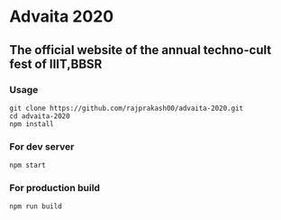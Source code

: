 # Advaita 2020

## The official website of the annual techno-cult fest of IIIT,BBSR

### Usage

```
git clone https://github.com/rajprakash00/advaita-2020.git
cd advaita-2020
npm install

```

### For dev server

```
npm start
```

### For production build

```
npm run build
```

